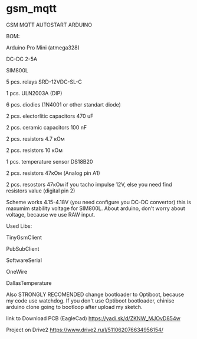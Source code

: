 # gsm_mqtt
GSM MQTT AUTOSTART ARDUINO

BOM:

Arduino Pro Mini (atmega328)

DC-DC 2-5А

SIM800L

5 pcs. relays SRD-12VDC-SL-C

1 pcs. ULN2003A (DIP)

6 pcs. diodies (1N4001 or other standart diode)

2 pcs. electorlitic capacitors 470 uF

2 pcs. ceramic capacitors 100 nF

2 pcs. resistors 4.7 кОм

2 pcs. resistors 10 кОм

1 pcs. temperature sensor DS18B20

2 pcs. resistors 47кОм (Analog pin А1)

2 pcs. resostors 47кОм if you tacho impulse 12V, else you need find resistors value (digital pin 2)

Scheme works 4.15-4.18V (you need configure you DC-DC convertor) this is maxumim stability voltage for SIM800L.
About arduino, don't worry about voltage, because we use RAW input.

Used Libs:

TinyGsmClient

PubSubClient

SoftwareSerial

OneWire

DallasTemperature

Also STRONGLY RECOMENDED change bootloader to Optiboot, because my code use watchdog.
If you don't use Optiboot bootloader, chinise arduino clone going to bootloop after upload my sketch.

link to Download PCB (EagleCad) https://yadi.sk/d/ZKNW_MJOvD854w

Project on Drive2 https://www.drive2.ru/l/511062076634956154/
